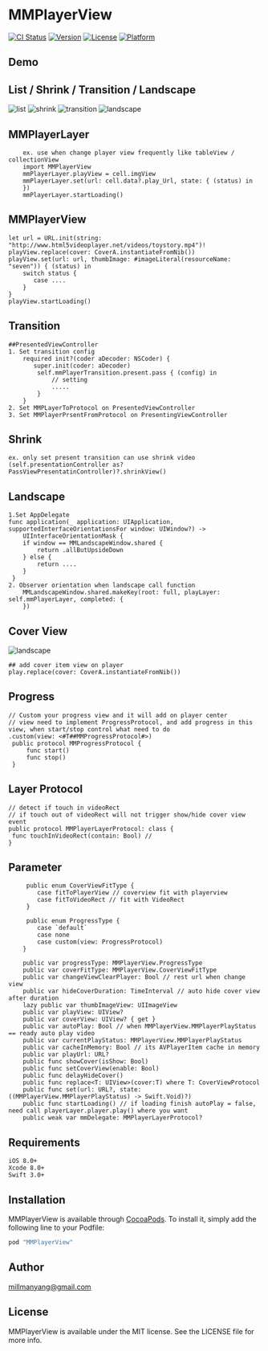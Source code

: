 # MMPlayerView

[![CI Status](http://img.shields.io/travis/millmanyang@gmail.com/MMPlayerView.svg?style=flat)](https://travis-ci.org/millmanyang@gmail.com/MMPlayerView)
[![Version](https://img.shields.io/cocoapods/v/MMPlayerView.svg?style=flat)](http://cocoapods.org/pods/MMPlayerView)
[![License](https://img.shields.io/cocoapods/l/MMPlayerView.svg?style=flat)](http://cocoapods.org/pods/MMPlayerView)
[![Platform](https://img.shields.io/cocoapods/p/MMPlayerView.svg?style=flat)](http://cocoapods.org/pods/MMPlayerView)
## Demo

## List / Shrink / Transition / Landscape
![list](https://github.com/MillmanY/MMPlayerView/blob/master/demo/list_demo.gif)
![shrink](https://github.com/MillmanY/MMPlayerView/blob/master/demo/shrink_demo.gif) 
![transition](https://github.com/MillmanY/MMPlayerView/blob/master/demo/transition_demo.gif)
![landscape](https://github.com/MillmanY/MMPlayerView/blob/master/demo/landscape_demo.gif)

## MMPlayerLayer       
        ex. use when change player view frequently like tableView / collectionView
        import MMPlayerView
        mmPlayerLayer.playView = cell.imgView
        mmPlayerLayer.set(url: cell.data?.play_Url, state: { (status) in 
        })
        mmPlayerLayer.startLoading()

## MMPlayerView
    let url = URL.init(string: "http://www.html5videoplayer.net/videos/toystory.mp4")!
    playView.replace(cover: CoverA.instantiateFromNib())
    playView.set(url: url, thumbImage: #imageLiteral(resourceName: "seven")) { (status) in
        switch status {
           case ....
        }
    }
    playView.startLoading()
## Transition
    
    ##PresentedViewController
    1. Set transition config
        required init?(coder aDecoder: NSCoder) {
           super.init(coder: aDecoder)
            self.mmPlayerTransition.present.pass { (config) in
                // setting
                .....
            }
        }
    2. Set MMPLayerToProtocol on PresentedViewController
    3. Set MMPlayerPrsentFromProtocol on PresentingViewController

## Shrink
    ex. only set present transition can use shrink video
    (self.presentationController as? PassViewPresentatinController)?.shrinkView()
## Landscape
    1.Set AppDelegate
    func application(_ application: UIApplication, supportedInterfaceOrientationsFor window: UIWindow?) ->        
        UIInterfaceOrientationMask {
        if window == MMLandscapeWindow.shared {
            return .allButUpsideDown
        } else {
            return ....
        }
     }
    2. Observer orientation when landscape call function
        MMLandscapeWindow.shared.makeKey(root: full, playLayer: self.mmPlayerLayer, completed: {
        })
## Cover View
![landscape](https://github.com/MillmanY/MMPlayerView/blob/master/demo/cover.png)

    ## add cover item view on player
    play.replace(cover: CoverA.instantiateFromNib())

## Progress
    // Custom your progress view and it will add on player center
    // view need to implement ProgressProtocol, and add progress in this view, when start/stop control what need to do
    .custom(view: <#T##MMProgressProtocol#>)
     public protocol MMProgressProtocol {
         func start()
         func stop()
     }
## Layer Protocol
    // detect if touch in videoRect
    // if touch out of videoRect will not trigger show/hide cover view event
    public protocol MMPlayerLayerProtocol: class {
     func touchInVideoRect(contain: Bool) // 
    }
 
## Parameter

         public enum CoverViewFitType {
            case fitToPlayerView // coverview fit with playerview
            case fitToVideoRect // fit with VideoRect
         }
         
         public enum ProgressType {
            case `default`
            case none
            case custom(view: ProgressProtocol)
        }
                
        public var progressType: MMPlayerView.ProgressType  
        public var coverFitType: MMPlayerView.CoverViewFitType
        public var changeViewClearPlayer: Bool // rest url when change view 
        public var hideCoverDuration: TimeInterval // auto hide cover view after duration
        lazy public var thumbImageView: UIImageView 
        public var playView: UIView?
        public var coverView: UIView? { get }
        public var autoPlay: Bool // when MMPlayerView.MMPlayerPlayStatus == ready auto play video
        public var currentPlayStatus: MMPlayerView.MMPlayerPlayStatus 
        public var cacheInMemory: Bool // its AVPlayerItem cache in memory
        public var playUrl: URL?
        public func showCover(isShow: Bool)
        public func setCoverView(enable: Bool)
        public func delayHideCover()
        public func replace<T: UIView>(cover:T) where T: CoverViewProtocol
        public func set(url: URL?, state: ((MMPlayerView.MMPlayerPlayStatus) -> Swift.Void)?)
        public func startLoading() // if loading finish autoPlay = false, need call playerLayer.player.play() where you want
        public weak var mmDelegate: MMPlayerLayerProtocol?

## Requirements

    iOS 8.0+
    Xcode 8.0+
    Swift 3.0+
    
## Installation

MMPlayerView is available through [CocoaPods](http://cocoapods.org). To install
it, simply add the following line to your Podfile:

```ruby
pod "MMPlayerView"
```

## Author

millmanyang@gmail.com

## License

MMPlayerView is available under the MIT license. See the LICENSE file for more info.
